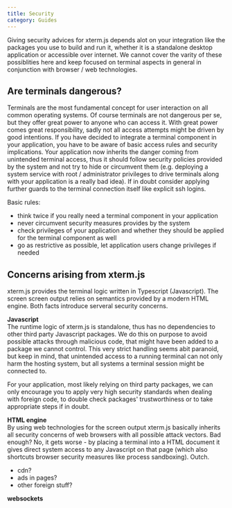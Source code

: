 ```yaml
---
title: Security
category: Guides
---
```


Giving security advices for xterm.js depends alot on your integration like the packages you use to build and run it, whether it is a standalone desktop application or accessible over internet. We cannot cover the varity of these possiblities here and keep focused on terminal aspects in general in conjunction with browser / web technologies.

## Are terminals dangerous?

Terminals are the most fundamental concept for user interaction on all common operating systems. Of course terminals are not dangerous per se, but they offer great power to anyone who can access it. With great power comes great responsibility, sadly not all access attempts might be driven by good intentions. If you have decided to integrate a terminal component in your application, you have to be aware of basic access rules and security implications. Your application now inherits the danger coming from unintended terminal access, thus it should follow security policies provided by the system and not try to hide or circumvent them (e.g. deploying a system service with root / administrator privileges to drive terminals along with your application is a really bad idea). If in doubt consider applying further guards to the terminal connection itself like explicit ssh logins.

Basic rules:
- think twice if you really need a terminal component in your application
- never circumvent security measures provides by the system
- check privileges of your application and whether they should be applied for the terminal component as well
- go as restrictive as possible, let application users change privileges if needed

## Concerns arising from xterm.js

xterm.js provides the terminal logic written in Typescript (Javascript). The screen screen output relies on semantics provided by a modern HTML engine. Both facts introduce serveral security concerns.

**Javascript**  
The runtime logic of xterm.js is standalone, thus has no dependencies to other third party Javascript packages. We do this on purpose to avoid possible attacks through malicious code, that might have been added to a package we cannot control. This very strict handling seems abit paranoid, but keep in mind, that unintended access to a running terminal can not only harm the hosting system, but all systems a terminal session might be connected to.

For your application, most likely relying on third party packages, we can only encourage you to apply very high security standards when dealing with foreign code, to double check packages' trustworthiness or to take appropriate steps if in doubt.

**HTML engine**  
By using web technologies for the screen output xterm.js basically inherits all security concerns of web browsers with all possible attack vectors. Bad enough? No, it gets worse - by placing a terminal into a HTML document it gives direct system access to any Javascript on that page (which also shortcuts browser security measures like process sandboxing). Outch.


- cdn?
- ads in pages?
- other foreign stuff?

**websockets**
